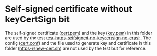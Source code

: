 # Self-signed certificate without keyCertSign bit
The self-signed certificate ([cert.pem](./cert.pem)) and the key ([key.pem](./key.pem)) in this folder are used by the test [test-https-selfsigned-no-keycertsign-no-crash](../../../parallel/test-https-selfsigned-no-keycertcign-no-crash.js). The config ([cert.conf](./cert.conf)) and the file used to generate key and certificate in this folder ([https-renew-cert.sh](./https_renew_cert.sh)) are not used by the test but for reference.
